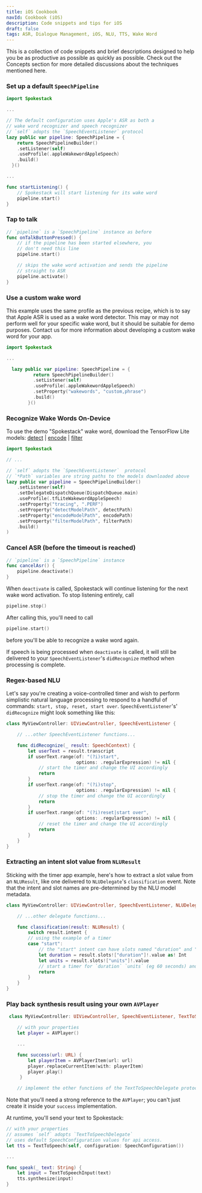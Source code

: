 ```yaml
---
title: iOS Cookbook
navId: Cookbook (iOS)
description: Code snippets and tips for iOS
draft: false
tags: ASR, Dialogue Management, iOS, NLU, TTS, Wake Word
---
```


This is a collection of code snippets and brief descriptions designed to help you be as productive as possible as quickly as possible. Check out the Concepts section for more detailed discussions about the techniques mentioned here.

### Set up a default `SpeechPipeline`

```swift
import Spokestack

...

// The default configuration uses Apple's ASR as both a
// wake word recognizer and speech recognizer
// `self` adopts the `SpeechEventListener` protocol
lazy public var pipeline: SpeechPipeline = {
    return SpeechPipelineBuilder()
    .setListener(self)
    .useProfile(.appleWakewordAppleSpeech)
    .build()
  }()

...

func startListening() {
    // Spokestack will start listening for its wake word
    pipeline.start()
}
```

### Tap to talk

```swift
// `pipeline` is a `SpeechPipeline` instance as before
func onTalkButtonPressed() {
    // if the pipeline has been started elsewhere, you
    // don't need this line
    pipeline.start()

    // skips the wake word activation and sends the pipeline
    // straight to ASR
    pipeline.activate()
}
```

### Use a custom wake word

This example uses the same profile as the previous recipe, which is to say that Apple ASR is used as a wake word detector. This may or may not perform well for your specific wake word, but it should be suitable for demo purposes. Contact us for more information about developing a custom wake word for your app.

```swift
import Spokestack

...

  lazy public var pipeline: SpeechPipeline = {
          return SpeechPipelineBuilder()
          .setListener(self)
          .useProfile(.appleWakewordAppleSpeech)
          .setProperty("wakewords", "custom,phrase")
          .build()
        }()
```

### Recognize Wake Words On-Device

To use the demo "Spokestack" wake word, download the TensorFlow Lite models: [detect](https://s.spokestack.io/u/hgmYb/detect.tflite) | [encode](https://s.spokestack.io/u/hgmYb/encode.tflite) | [filter](https://s.spokestack.io/u/hgmYb/filter.tflite)

```swift
import Spokestack

// ...

// `self` adopts the `SpeechEventListener`  protocol
// `*Path` variables are string paths to the models downloaded above
lazy public var pipeline = SpeechPipelineBuilder()
    .setListener(self)
    .setDelegateDispatchQueue(DispatchQueue.main)
    .useProfile(.tfLiteWakewordAppleSpeech)
    .setProperty("tracing", ".PERF")
    .setProperty("detectModelPath", detectPath)
    .setProperty("encodeModelPath", encodePath)
    .setProperty("filterModelPath", filterPath)
    .build()
)
```

### Cancel ASR (before the timeout is reached)

```swift
// `pipeline` is a `SpeechPipeline` instance
func cancelAsr() {
    pipeline.deactivate()
}
```

When `deactivate` is called, Spokestack will continue listening for the next wake word activation. To stop listening entirely, call

```swift
pipeline.stop()
```

After calling this, you'll need to call

```swift
pipeline.start()
```

before you'll be able to recognize a wake word again.

If speech is being processed when `deactivate` is called, it will still be delivered to your `SpeechEventListener`'s `didRecognize` method when processing is complete.

### Regex-based NLU

Let's say you're creating a voice-controlled timer and wish to perform simplistic natural language processing to respond to a handful of commands: `start, stop, reset, start over`. `SpeechEventListener`'s' `didRecognize` might look something like this:

```swift
class MyViewController: UIViewController, SpeechEventListener {

    // ...other SpeechEventListener functions...

    func didRecognize(_ result: SpeechContext) {
        let userText = result.transcript
        if userText.range(of: "(?i)start",
                          options: .regularExpression) != nil {
            // start the timer and change the UI accordingly
            return
        }
        if userText.range(of: "(?i)stop",
                          options: .regularExpression) != nil {
            // stop the timer and change the UI accordingly
            return
        }
        if userText.range(of: "(?i)reset|start over",
                          options: .regularExpression) != nil {
            // reset the timer and change the UI accordingly
            return
        }
    }
}
```

### Extracting an intent slot value from `NLUResult`

Sticking with the timer app example, here's how to extract a slot value from an `NLUResult`, like one delivered to `NLUDelegate`'s `classification` event. Note that the intent and slot names are pre-determined by the NLU model metadata.

```swift
class MyViewController: UIViewController, SpeechEventListener, NLUDelegate {

    // ...other delegate functions...

    func classification(result: NLUResult) {
        switch result.intent {
        // using the example of a timer
        case "start":
            // the "start" intent can have slots named "duration" and "units"
            let duration = result.slots!["duration"]!.value as! Int
            let units = result.slots!["units"]!.value
            // start a timer for `duration` `units` (eg 60 seconds) and change the UI accordingly
            return
        }
    }
}
```

### Play back synthesis result using your own `AVPlayer`

```swift
 class MyViewController: UIViewController, SpeechEventListener, TextToSpeechDelegate {

    // with your properties
    let player = AVPlayer()

    ...

    func success(url: URL) {
        let playerItem = AVPlayerItem(url: url)
        player.replaceCurrentItem(with: playerItem)
        player.play()
     }

    // implement the other functions of the TextToSpeechDelegate protocol...
```

Note that you'll need a strong reference to the `AVPlayer`; you can't just create it inside your `success` implementation.

At runtime, you'll send your text to Spokestack:

```swift
// with your properties
// assumes `self` adopts `TextToSpeechDelegate`
// uses default SpeechConfiguration values for api access.
let tts = TextToSpeech(self, configuration: SpeechConfiguration())

...

func speak(_ text: String) {
    let input = TextToSpeechInput(text)
    tts.synthesize(input)
}
```
